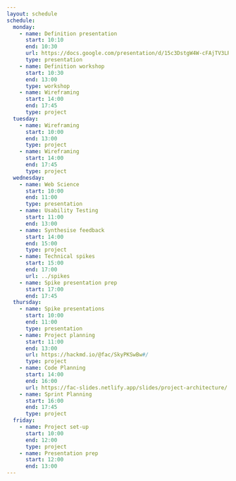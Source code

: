 ```yaml
---
layout: schedule
schedule:
  monday:
    - name: Definition presentation
      start: 10:10
      end: 10:30
      url: https://docs.google.com/presentation/d/15c3DstgW4W-cFAjTV3LRNuvS9D7Ny5_UMOMYqW-Nvj0/edit?usp=sharing
      type: presentation
    - name: Definition workshop
      start: 10:30
      end: 13:00
      type: workshop
    - name: Wireframing
      start: 14:00
      end: 17:45
      type: project
  tuesday:
    - name: Wireframing
      start: 10:00
      end: 13:00
      type: project
    - name: Wireframing
      start: 14:00
      end: 17:45
      type: project
  wednesday:
    - name: Web Science
      start: 10:00
      end: 11:00
      type: presentation
    - name: Usability Testing
      start: 11:00
      end: 13:00
    - name: Synthesise feedback
      start: 14:00
      end: 15:00
      type: project
    - name: Technical spikes
      start: 15:00
      end: 17:00
      url: ../spikes
    - name: Spike presentation prep
      start: 17:00
      end: 17:45
  thursday:
    - name: Spike presentations
      start: 10:00
      end: 11:00
      type: presentation
    - name: Project planning
      start: 11:00
      end: 13:00
      url: https://hackmd.io/@fac/SkyPKSwBw#/
      type: project
    - name: Code Planning
      start: 14:00
      end: 16:00
      url: https://fac-slides.netlify.app/slides/project-architecture/
    - name: Sprint Planning
      start: 16:00
      end: 17:45
      type: project
  friday:
    - name: Project set-up
      start: 10:00
      end: 12:00
      type: project
    - name: Presentation prep
      start: 12:00
      end: 13:00
---
```

